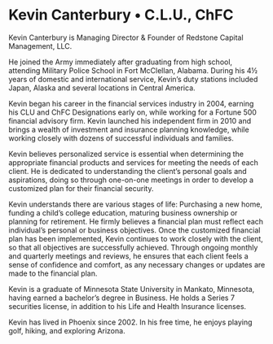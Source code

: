 # Kevin Canterbury • C.L.U., ChFC

Kevin Canterbury is Managing Director & Founder of Redstone Capital Management, LLC. 

He joined the Army immediately after graduating from high school, attending Military Police School in Fort McClellan, Alabama. During his 4½ years of domestic and international service, Kevin’s duty stations included Japan, Alaska and several locations in Central America. 

Kevin began his career in the financial services industry in 2004, earning his CLU and ChFC Designations early on, while working for a Fortune 500 financial advisory firm. Kevin launched his independent firm in 2010 and brings a wealth of investment and insurance planning knowledge, while working closely with dozens of successful individuals and families. 

Kevin believes personalized service is essential when determining the appropriate financial products and services for meeting the needs of each client. He is dedicated to understanding the client’s personal goals and aspirations, doing so through one-on-one meetings in order to develop a customized plan for their financial security. 

Kevin understands there are various stages of life: Purchasing a new home, funding a child’s college education, maturing business ownership or planning for retirement. He firmly believes a financial plan must reflect each individual’s personal or business objectives. Once the customized financial plan has been implemented, Kevin continues to work closely with the client, so that all objectives are successfully achieved. Through ongoing monthly and quarterly meetings and reviews, he ensures that each client feels a sense of confidence and comfort, as any necessary changes or updates are made to the financial plan. 

Kevin is a graduate of Minnesota State University in Mankato, Minnesota, having earned a bachelor’s degree in Business. He holds a Series 7 securities license, in addition to his Life and Health Insurance licenses. 

Kevin has lived in Phoenix since 2002. In his free time, he enjoys playing golf, hiking, and exploring Arizona.